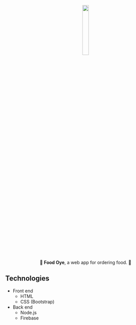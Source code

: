 <p align="center">
  <img src="https://firebasestorage.googleapis.com/v0/b/food-oye-d8e3b.appspot.com/o/app%2Flogo.jpg?alt=media&token=f1e1382d-ec30-4a65-a448-f19667050efe" width=20% />
  <br />
  <br />
  🍴 <b>Food Oye</b>, a web app for ordering food. 🍴
</p>

## Technologies

- Front end
   - HTML
   - CSS (Bootstrap)
- Back end
   - Node.js
   - Firebase

